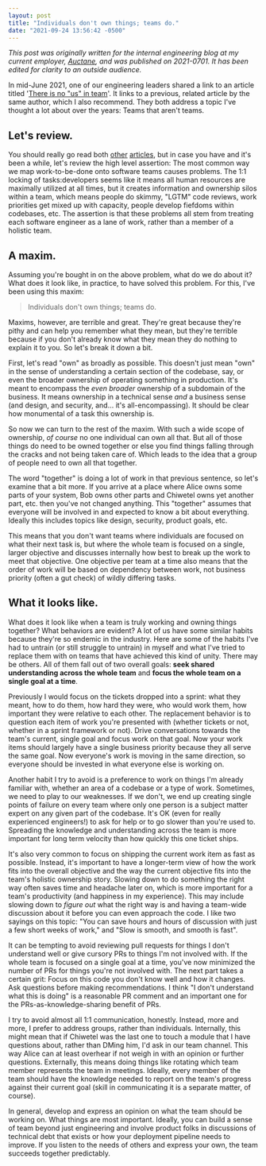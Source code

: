 ```yaml
---
layout: post
title: "Individuals don't own things; teams do."
date: "2021-09-24 13:56:42 -0500"
---
```


_This post was originally written for the internal engineering blog at my
current employer, [Auctane](https://auctane.com/about-us/), and was published on
2021-0701. It has been edited for clarity to an outside audience._

In mid-June 2021, one of our engineering leaders shared a link to an article
titled '[There is no "us" in
team](https://www.sicpers.info/2021/06/there-is-no-us-in-team/)'. It links to a
previous, related article by the same author, which I also recommend. They both
address a topic I've thought a lot about over the years: Teams that aren't
teams.


## Let's review.

You should really go read both
[other](https://www.sicpers.info/2021/06/there-is-no-us-in-team/)
[articles](https://www.sicpers.info/2021/03/one-person-per-task/), but in case
you have and it's been a while, let's review the high level assertion: The most
common way we map work-to-be-done onto software teams causes problems. The 1:1
locking of tasks:developers seems like it means all human resources are
maximally utilized at all times, but it creates information and ownership silos
within a team, which means people do skimmy, "LGTM" code reviews, work
priorities get mixed up with capacity, people develop fiefdoms within codebases,
etc. The assertion is that these problems all stem from treating each software
engineer as a lane of work, rather than a member of a holistic team.


## A maxim.

Assuming you're bought in on the above problem, what do we do about it? What
does it look like, in practice, to have solved this problem. For this, I've been
using this maxim:

> Individuals don't own things; teams do.

Maxims, however, are terrible and great. They're great because they're pithy and
can help you remember what they mean, but they're terrible because if you don't
already know what they mean they do nothing to explain it to you. So let's break
it down a bit.

First, let's read "own" as broadly as possible. This doesn't just mean "own" in
the sense of understanding a certain section of the codebase, say, or even the
broader ownership of operating something in production. It's meant to encompass
the _even broader_ ownership of a subdomain of the business. It means ownership
in a technical sense _and_ a business sense (and design, and security, and… it's
all-encompassing). It should be clear how monumental of a task this ownership
is.

So now we can turn to the rest of the maxim. With such a wide scope of
ownership, _of course_ no one individual can own all that. But all of those
things do need to be owned together or else you find things falling through the
cracks and not being taken care of. Which leads to the idea that a group of
people need to own all that together.

The word "together" is doing a lot of work in that previous sentence, so let's
examine that a bit more. If you arrive at a place where Alice owns some parts of
your system, Bob owns other parts and Chiwetel owns yet another part, etc. then
you've not changed anything. This "together" assumes that everyone will be
involved in and expected to know a bit about everything. Ideally this includes
topics like design, security, product goals, etc.

This means that you don't want teams where individuals are focused on what their
next task is, but where the whole team is focused on a single, larger objective
and discusses internally how best to break up the work to meet that objective.
One objective per team at a time also means that the order of work will be based
on dependency between work, not business priority (often a gut check) of wildly
differing tasks.


## What it looks like.

What does it look like when a team is truly working and owning things together?
What behaviors are evident? A lot of us have some similar habits because they're
so endemic in the industry. Here are some of the habits I've had to untrain (or
still struggle to untrain) in myself and what I've tried to replace them with on
teams that have achieved this kind of unity. There may be others. All of them
fall out of two overall goals: **seek shared understanding across the whole
team** and **focus the whole team on a single goal at a time**.

Previously I would focus on the tickets dropped into a sprint: what they meant,
how to do them, how hard they were, who would work them, how important they were
relative to each other. The replacement behavior is to question each item of
work you're presented with (whether tickets or not, whether in a sprint
framework or not). Drive conversations towards the team's current, single goal
and focus work on that goal. Now your work items should largely have a single
business priority because they all serve the same goal. Now everyone's work is
moving in the same direction, so everyone should be invested in what everyone
else is working on.

Another habit I try to avoid is a preference to work on things I'm already
familiar with, whether an area of a codebase or a type of work. Sometimes, we
need to play to our weaknesses. If we don't, we end up creating single points of
failure on every team where only one person is a subject matter expert on any
given part of the codebase. It's OK (even for really experienced engineers!) to
ask for help or to go slower than you're used to. Spreading the knowledge and
understanding across the team is more important for long term velocity than how
quickly this one ticket ships.

It's also very common to focus on shipping the current work item as fast as
possible. Instead, it's important to have a longer-term view of how the work
fits into the overall objective and the way the current objective fits into the
team's holistic ownership story. Slowing down to do something the right way
often saves time and headache later on, which is more important for a team's
productivity (and happiness in my experience). This may include slowing down to
_figure out_ what the right way is and having a team-wide discussion about it
before you can even approach the code. I like two sayings on this topic: "You
can save hours and hours of discussion with just a few short weeks of work," and
"Slow is smooth, and smooth is fast".

It can be tempting to avoid reviewing pull requests for things I don't
understand well or give cursory PRs to things I'm not involved with. If the
whole team is focused on a single goal at a time, you've now minimized the
number of PRs for things you're not involved with. The next part takes a certain
grit: Focus on this code you don't know well and how it changes. Ask questions
before making recommendations. I think "I don't understand what this is doing"
is a reasonable PR comment and an important one for the PRs-as-knowledge-sharing
benefit of PRs.

I try to avoid almost all 1:1 communication, honestly. Instead, more and more, I
prefer to address groups, rather than individuals. Internally, this might mean
that if Chiwetel was the last one to touch a module that I have questions about,
rather than DMing him, I'd ask in our team channel. This way Alice can at least
overhear if not weigh in with an opinion or further questions. Externally, this
means doing things like rotating which team member represents the team in
meetings. Ideally, every member of the team should have the knowledge needed to
report on the team's progress against their current goal (skill in communicating
it is a separate matter, of course).

In general, develop and express an opinion on what the team should be working
on. What things are most important. Ideally, you can build a sense of team
beyond just engineering and involve product folks in discussions of technical
debt that exists or how your deployment pipeline needs to improve. If you listen
to the needs of others and express your own, the team succeeds together
predictably.
